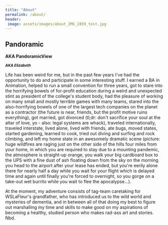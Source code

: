 ```yaml
---
title: "About"
permalink: /about/
header:
 image: assets/images/about_IMG_2859_test.jpg
---
```


## Pandoramic 
**AKA PandoramicView**


<sup>***AKA Elizabeth***</sup>

Life has been weird for me, but in the past few years I've had the opportunity to do and participate in some interesting stuff. I earned a BA in Animation, helped to run a small convention for three years, got to stare into the horrifying bowels of for-profit education during a weird and unexpected stint as president of the college's student body, had the pleasure of working on many small and mostly terrible games with many teams, stared into the also-horrifying bowels of one of the largest tech companies on the planet as a contractor (the future is near, friends, but the profit motive ruins everything), got married, got divorced (tl;dr: don't sacrifice your soul at the altar of love, yo - also: legal systems are whack), traveled internationally, traveled interstate, lived alone, lived with friends, ate bugs, moved states, started gardening, learned to cook, tried out diving and surfing and rock climbing, and left my home state in an awesomely dramatic scene (picture: huge wildfires are raging just on the other side of the hills four miles from your home, in which you are required to stay due to a mounting pandemic, the atmosphere is straight-up orange, you walk your big cardboard box to the UPS with a fine dust of ash floating down from the sky on the morning you head to the airport after your lease has ended, but you're eerily alone there for nearly half a day while you wait for your flight which is delayed time and again until finally you're forced to overnight, so you gorge on a take-out wet burrito while you wait to flee the apocalypse...).

At the moment, my adventure consists of tag-team caretaking for WSLaFleur's grandfather, who has introduced us to the wild world and mysteries of dementia, and in between all of that doing my best to figure out marshalling my time and skills to make good on my aspirations of becoming a healthy, studied person who makes rad-ass art and stories. Nbd.